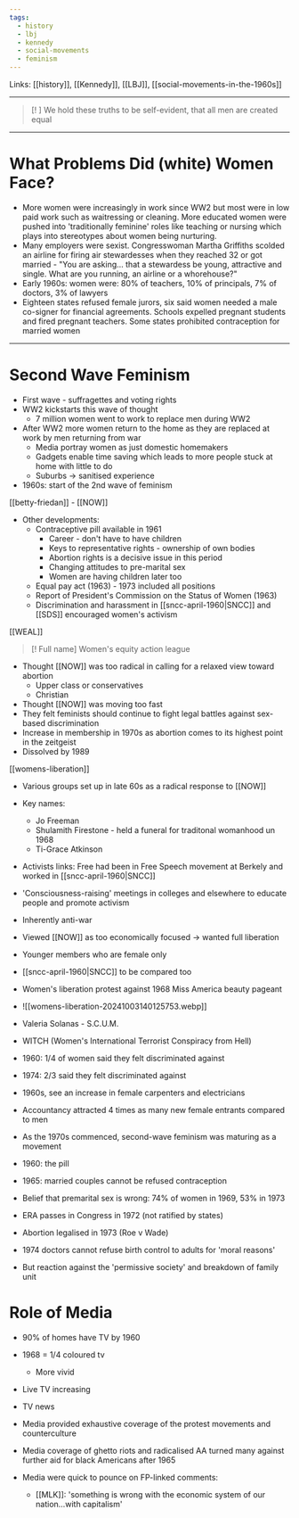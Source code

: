 ```yaml
---
tags:
  - history
  - lbj
  - kennedy
  - social-movements
  - feminism
---
```


Links: [[history]], [[Kennedy]], [[LBJ]], [[social-movements-in-the-1960s]]

***

> [! ]
> We hold these truths to be self-evident, that all men are created equal

***

# What Problems Did (white) Women Face?

- More women were increasingly in work since WW2 but most were in low paid work such as waitressing or cleaning. More educated women were pushed into 'traditionally feminine' roles like teaching or nursing which plays into stereotypes about women being nurturing.
- Many employers were sexist. Congresswoman Martha Griffiths scolded an airline for firing air stewardesses when they reached 32 or got married - "You are asking… that a stewardess be young, attractive and single. What are you running, an airline or a whorehouse?"
- Early 1960s: women were: 80% of teachers, 10% of principals, 7% of doctors, 3% of lawyers
- Eighteen states refused female jurors, six said women needed a male co-signer for financial agreements. Schools expelled pregnant students and fired pregnant teachers. Some states prohibited contraception for married women

***

# Second Wave Feminism

- First wave - suffragettes and voting rights
- WW2 kickstarts this wave of thought
	- 7 million women went to work to replace men during WW2
- After WW2 more women return to the home as they are replaced at work by men returning from war
	- Media portray women as just domestic homemakers
	- Gadgets enable time saving which leads to more people stuck at home with little to do
	- Suburbs -> sanitised experience
- 1960s: start of the 2nd wave of feminism

[[betty-friedan]] - [[NOW]]

- Other developments:
	- Contraceptive pill available in 1961
		- Career - don't have to have children
		- Keys to representative rights - ownership of own bodies
		- Abortion rights is a decisive issue in this period
		- Changing attitudes to pre-marital sex
		- Women are having children later too
	- Equal pay act (1963) - 1973 included all positions
	- Report of President's Commission on the Status of Women (1963)
	- Discrimination and harassment in [[sncc-april-1960|SNCC]] and [[SDS]] encouraged women's activism

[[WEAL]]

> [! Full name]
> Women's equity action league

- Thought [[NOW]] was too radical in calling for a relaxed view toward abortion
	- Upper class or conservatives
	- Christian
- Thought [[NOW]] was moving too fast
- They felt feminists should continue to fight legal battles against sex-based discrimination
- Increase in membership in 1970s as abortion comes to its highest point in the zeitgeist
- Dissolved by 1989

[[womens-liberation]]

- Various groups set up in late 60s as a radical response to [[NOW]]
- Key names:
	- Jo Freeman
	- Shulamith Firestone - held a funeral for traditonal womanhood un 1968
	- Ti-Grace Atkinson
- Activists links: Free had been in Free Speech movement at Berkely and worked in [[sncc-april-1960|SNCC]]
- 'Consciousness-raising' meetings in colleges and elsewhere to educate people and promote activism

- Inherently anti-war
- Viewed [[NOW]] as too economically focused -> wanted full liberation
- Younger members who are female only
- [[sncc-april-1960|SNCC]] to be compared too

- Women's liberation protest against 1968 Miss America beauty pageant
- ![[womens-liberation-20241003140125753.webp]]

- Valeria Solanas - S.C.U.M.
- WITCH (Women's International Terrorist Conspiracy from Hell)
- 1960: 1/4 of women said they felt discriminated against
- 1974: 2/3 said they felt discriminated against
- 1960s, see an increase in female carpenters and electricians
- Accountancy attracted 4 times as many new female entrants compared to men
- As the 1970s commenced, second-wave feminism was maturing as a movement

- 1960: the pill
- 1965: married couples cannot be refused contraception
- Belief that premarital sex is wrong: 74% of women in 1969, 53% in 1973
- ERA passes in Congress in 1972 (not ratified by states)
- Abortion legalised in 1973 (Roe v Wade)
- 1974 doctors cannot refuse birth control to adults for 'moral reasons'
- But reaction against the 'permissive society' and breakdown of family unit

# Role of Media

- 90% of homes have TV by 1960
- 1968 = 1/4 coloured tv
	- More vivid
- Live TV increasing
- TV news

- Media provided exhaustive coverage of the protest movements and counterculture
- Media coverage of ghetto riots and radicalised AA turned many against further aid for black Americans after 1965
- Media were quick to pounce on FP-linked comments:
	- [[MLK]]: 'something is wrong with the economic system of our nation…with capitalism'
